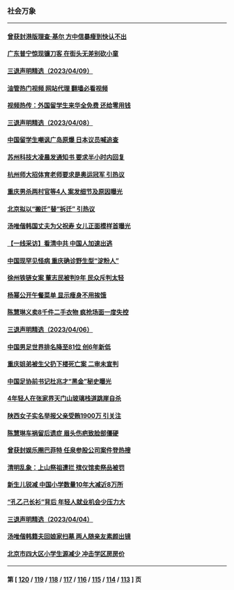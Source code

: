 ### 社会万象
---
#### [曾获封港版理查‧基尔 方中信暴瘦到快认不出](../../pages/ncid282/n13969145.md?04101645) 
#### [广东普宁惊现镰刀客 在街头无差别砍小童](../../pages/ncid282/n13969240.md?04101645) 
#### [三退声明精选（2023/04/09）](../../pages/ncid282/n13969295.md?04101645) 
#### [油管热门视频 网站代理 翻墙必看视频](http://138.2.39.72:81/youtube.html?epic-marker?04101645)
#### [视频热传：外国留学生来华全免费 还给零用钱](../../pages/ncid282/n13968456.md?04101645) 
#### [三退声明精选（2023/04/08）](../../pages/ncid282/n13968537.md?04101645) 
#### [中国留学生嘲讽广岛原爆 日本议员喊追查](../../pages/ncid282/n13968347.md?04101645) 
#### [苏州科技大凌晨发通知书 要求半小时内回复](../../pages/ncid282/n13968227.md?04101645) 
#### [杭州师大招体育老师要求是奥运冠军 引热议](../../pages/ncid282/n13968207.md?04101645) 
#### [重庆男杀两村官等4人  案发细节及原因曝光](../../pages/ncid282/n13967953.md?04101645) 
#### [北京拟以“搬迁”替“拆迁” 引热议](../../pages/ncid282/n13967798.md?04101645) 
#### [汤唯偕韩国丈夫为父祝寿 女儿正面模样首曝光](../../pages/ncid282/n13967762.md?04101645) 
#### [【一线采访】看清中共 中国人加速出逃](../../pages/ncid282/n13963296.md?04101645) 
#### [中国现罕见怪病 重庆确诊野生型“淀粉人”](../../pages/ncid282/n13967356.md?04101645) 
#### [徐州铁链女案 董志民被判9年 民众斥判太轻](../../pages/ncid282/n13967091.md?04101645) 
#### [杨幂公开午餐菜单 显示瘦身不用挨饿](../../pages/ncid282/n13966928.md?04101645) 
#### [陈慧琳义卖8千件二手衣物 疯抢场面一度失控](../../pages/ncid282/n13966909.md?04101645) 
#### [三退声明精选（2023/04/06）](../../pages/ncid282/n13966951.md?04101645) 
#### [中国男足世界排名降至81位 创6年新低](../../pages/ncid282/n13966923.md?04101645) 
#### [重庆姐弟被生父扔下楼死亡案 二审未宣判](../../pages/ncid282/n13966762.md?04101645) 
#### [中国足协前书记杜兆才“黑金”秘史曝光](../../pages/ncid282/n13966355.md?04101645) 
#### [4年轻人在张家界天门山玻璃栈道跳崖自杀](../../pages/ncid282/n13966314.md?04101645) 
#### [陕西女子实名举报父亲受贿1900万 引关注](../../pages/ncid282/n13966184.md?04101645) 
#### [陈慧琳车祸留后遗症 眉头伤疤致脸部僵硬](../../pages/ncid282/n13965869.md?04101645) 
#### [曾获封娱乐圈巴菲特 任泉参股公司案件登热搜](../../pages/ncid282/n13965225.md?04101645) 
#### [清明乱象：上山祭祖遭拦 殡仪馆卖祭品被罚](../../pages/ncid282/n13965675.md?04101645) 
#### [新生儿锐减 中国小学数量10年大减近8万所](../../pages/ncid282/n13965673.md?04101645) 
#### [“孔乙己长衫”背后 年轻人就业机会少压力大](../../pages/ncid282/n13964575.md?04101645) 
#### [三退声明精选（2023/04/04）](../../pages/ncid282/n13965384.md?04101645) 
#### [汤唯偕韩籍夫回娘家扫墓 两人随亲友素颜出镜](../../pages/ncid282/n13964761.md?04101645) 
#### [北京市四大区小学生源减少 冲击学区房房价](../../pages/ncid282/n13964790.md?04101645) 

---
#### 第 [ [120](./120.md?04101645) / [119](./119.md?04101645) / [118](./118.md?04101645) / [117](./117.md?04101645) / [116](./116.md?04101645) / [115](./115.md?04101645) / [114](./114.md?04101645) / [113](./113.md?04101645) ] 页
